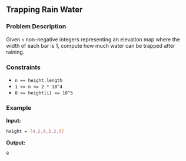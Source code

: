 ## Trapping Rain Water

### Problem Description

Given `n` non-negative integers representing an elevation map where the width of each bar is 1, compute how much water can be trapped after raining.

### Constraints
- `n == height.length`
- `1 <= n <= 2 * 10^4`
- `0 <= height[i] <= 10^5`

### Example

**Input:** 
```bash
height = [4,2,0,3,2,5]
```
**Output:** 
```bash
9
```
